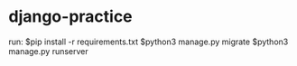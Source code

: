 # django-practice
  run:
    $pip install -r requirements.txt
    $python3 manage.py migrate
    $python3 manage.py runserver
